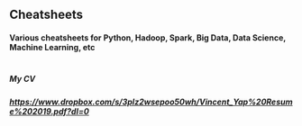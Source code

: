 ## Cheatsheets
#### Various cheatsheets for Python, Hadoop, Spark, Big Data, Data Science, Machine Learning, etc 



#

#

#

##### My CV 
##### https://www.dropbox.com/s/3plz2wsepoo50wh/Vincent_Yap%20Resume%202019.pdf?dl=0

